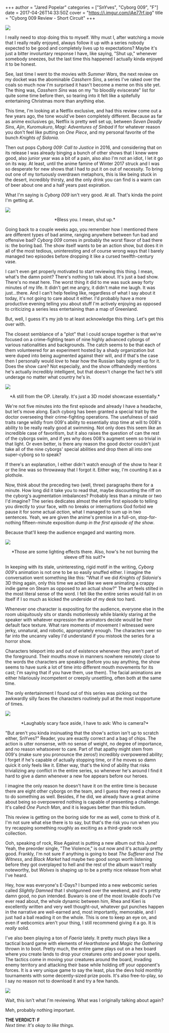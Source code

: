 +++
author = "Jared Popelar"
categories = ["SnYves", "Cyborg 009", "F"]
date = 2017-04-26T14:33:50Z
cover = "https://i.imgur.com/iAe77rf.jpg"
title = "Cyborg 009 Review - Short Circuit"
+++


![](https://i.imgur.com/eWYoSc8.jpg)

I really need to stop doing this to myself. Why must I, after watching a movie that I really really enjoyed, always follow it up with a series nobody expected to be good and completely lives up to expectations? Maybe it's just a bitter involuntary response I have, like saying, "Shut up," whenever somebody sneezes, but the last time this happened I actually kinda enjoyed it to be honest.

See, last time I went to the movies with *Summer Wars*, the next review on my docket was the abominable *Casshern Sins*, a series I've raked over the coals so much now I'm surprised it hasn't become a meme on this site yet. The thing was, *Casshern Sins* was on my "to bloodily eviscerate" list for quite some time before then, so tearing into it felt like a spitefully entertaining Christmas more than anything else. 

This time, I'm looking at a Netflix exclusive, and had this review come out a few years ago, the tone would've been completely different. Because as far as anime exclusives go, Netflix is pretty well set up, between *Seven Deadly Sins*, *Ajin*, *Kuromukuro*, *Magi: Adventures of Sinbad* if for whatever reason you don't feel like putting on *One Piece*, and my personal favorite of the bunch *Knights of Sidonia*. 

Then out pops *Cyborg 009: Call to Justice* in 2016, and considering that on its release I was already binging a bunch of other shows that I knew were good, also junior year was a bit of a pain, also also I'm not an idiot, I let it go on its way. At least, until the anime famine of Winter 2017 struck and I was so desperate for new shows that I had to put it on out of necessity. To bring out one of my tortuously overdrawn metaphors, this is like being stuck in the desert, incredibly thirsty, and the only drink you can find is a warm can of beer about one and a half years past expiration. 

What I'm saying is *Cyborg 009* isn't very good. At all. That's kinda the point I'm getting at.

![](https://i.imgur.com/1tOsXUx.jpg)
<center>*Bless you. I mean, shut up.*</center>

Going back to a couple weeks ago, you remember how I mentioned there are different types of bad anime, ranging anywhere between fun bad and offensive bad? *Cyborg 009* comes in probably the worst flavor of bad there is: the boring bad. The show itself wants to be an action show, but does it in all of the most tedious, uninteresting and of course wrong ways that I barely managed two episodes before dropping it like a cursed twelfth-century vase. 

I can't even get properly motivated to start reviewing this thing. I mean, what's the damn point? There's nothing to talk about. It's just a bad show. There's no meat here. The worst thing it did to me was suck away forty minutes of my life. It didn't get me angry, it didn't make me laugh. It was just...there. And I can't help feeling like, regardless of what I say about it today, it's not going to care about it either. I'd probably have a more productive evening telling you about stuff I'm actively enjoying as opposed to criticizing a series less entertaining than a map of Greenland.

But, well, I guess it's my job to at least acknowledge this thing. Let's get this over with.

The closest semblance of a "plot" that I could scrape together is that we're focused on a crime-fighting team of nine highly advanced cyborgs of various nationalities and backgrounds. The catch seems to be that each of them volunteered for an experiment hosted by a shady organization but were duped into being augmented against their will, and if that's the case then I personally would *love* to hear how the Russian baby signed up for it. Does the show care? Not especially, and the show offhandedly mentions he's actually incredibly intelligent, but that doesn't change the fact he's still underage no matter what country he's in.


![](https://i.imgur.com/gB5rpEs.jpg)
<center>*A still from the OP. Literally. It's just a 3D model showcase essentially.*</center>

We're not five minutes into the first episode and already I have a headache, but let's move along. Each cyborg has been granted a special trait by the doctor overseeing their crime-fighting operations. The usefulness of said traits range wildly from 009's ability to essentially stop time at will to 008's ability to be really really good at swimming. Not only does this seem like an incredible case of favoritism, but it also raises the question of can the rest of the cyborgs swim, and if yes why does 008's augment seem so trivial in that light. Or even better, is there any reason the good doctor couldn't just take all of the nine cyborgs' special abilities and drop them all into one super-cyborg so to speak? 

If there's an explanation, I either didn't watch enough of the show to hear it or the line was so throwaway that I forgot it. Either way, I'm counting it as a plothole.

Now, think about the preceding two (well, three) paragraphs there for a minute. How long did it take you to read that, maybe discounting the riff on the cyborg's augmentation imbalances? Probably less than a minute or two I'd imagine? The series dedicates almost the entire first episode to telling you directly to your face, with no breaks or interruptions God forbid we pause it for some actual *action*, what I managed to sum up in two sentences. Yeah, we are given the anime's premise in a full-on, stop-for-nothing fifteen-minute exposition dump *in the first episode of the show*. 

Because that'll keep the audience engaged and wanting more.

![](https://i.imgur.com/EaN1b3f.jpg)
<center>*Those are some lighting effects there. Also, how's he not burning the sleeve off his suit?*</center>

In keeping with its stale, uninteresting, rigid motif in the writing, *Cyborg 009*'s animation is not one to be so easily snuffed either. I imagine the conversation went something like this: "What if we did *Knights of Sidonia*'s 3D thing again, only this time we acted like we were animating a crappy indie game on Steam as opposed to an actual show?" The art feels stilted in the most literal sense of the word. I felt like the entire series would fall in on itself if I so much as kicked the underside of my desk too hard. 

Whenever one character is expositing for the audience, everyone else in the room ubiquitously sits or stands motionlessly while blankly staring at the speaker with whatever expression the animators decide would be their default face texture. What rare moments of movement I witnessed were jerky, unnatural, and robotic, appropriately enough. The characters veer so far into the uncanny valley I'd understand if you mistook the series for a horror show.

Characters teleport into and out of existence whenever they aren't part of the foreground. Their mouths move in manners nowhere remotely close to the words the characters are speaking (before you say anything, the show seems to have sunk a lot of time into different mouth movements for its cast; I'm saying that if you have them, use them). The facial animations are either hilariously incompetent or creepily unsettling, often both at the same time.

The only entertainment I found out of this series was picking out the awkwardly silly faces the characters routinely pull at the most inopportune of times. 

![](https://i.imgur.com/SOysCdm.jpg)
<center>*Laughably scary face aside, I have to ask: Who is camera?*</center>

"But aren't you kinda insinuating that the show's action isn't up to scratch either, SnYves?" Reader, you are exactly correct and a bag of chips. The action is utter nonsense, with no sense of weight, no degree of importance, and no reason whatsoever to care. Part of that apathy might stem from 009's (make sure you pronounce the zeros!) incredibly overpowered ability; I forget if he's capable of actually stopping time, or if he moves so damn quick it only feels like it. Either way, that's the kind of ability that risks trivializing any conflict in the entire series, so whenever he's around I find it hard to give a damn whenever a new foe appears before our heroes.  

I imagine the only reason he doesn't have it on the entire time is because there are eight other cyborgs on the team, and I guess they need a chance to do something as well. Besides, if he did, we already have a great anime about being so overpowered nothing is capable of presenting a challenge. It's called *One Punch Man*, and it is leagues better than this tedium. 

This review is getting on the boring side for me as well, come to think of it. I'm not sure what else there is to say, but that's the risk you run when you try recapping something roughly as exciting as a third-grade rock collection.

Ooh, speaking of rock, Rise Against is putting a new album out this June! Yeah, the preorder single, "The Violence," is out now and it's actually pretty good. Frankly, I'm not sure if anything is going to beat *The Sufferer and The Witness*, and *Black Market* had maybe two good songs worth listening before they got overplayed to hell and the rest of the album wasn't really noteworthy, but *Wolves* is shaping up to be a pretty nice release from what I've heard.

Hey, how was everyone's E-Days? I bumped into a new webcomic series called *Slightly Damned* that I shotgunned over the weekend, and it's pretty damn good, no pun intended. Buwaro is one of the most lovable doofs I've ever read about, the whole dynamic between him, Rhea and Kieri is excellently written and very well thought-out, whatever gut punches happen in the narrative are well-earned and, most importantly, memorable, and I just had a ball reading it on the whole. This is one to keep an eye on, and even if webcomics aren't your thing, I still recommend giving it a go. It is *really* solid.

I've also been playing a ton of *Faeria* lately. It pretty much plays like a tactical board game with elements of *Hearthstone* and *Magic the Gathering* thrown in to boot. Pretty much, the entire game plays out on a hex board where you create lands to drop your creatures onto and power your spells. The tactics come in moving your creatures around the board, invading enemy territory and attacking their base while holding off your opponent's forces. It is a very unique game to say the least, plus the devs hold monthly tournaments with some decently-sized prize pools. It's also free-to-play, so I say no reason not to download it and try a few hands.

![](https://i.imgur.com/BeiLNTl.jpg)

Wait, this isn't what I'm reviewing. What was I originally talking about again? 

Meh, probably nothing important.

**THE VERDICT: F**  
*Next time: It's okay to like things.*

